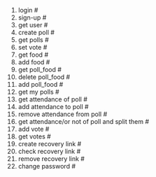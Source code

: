 1. login #
2. sign-up #
3. get user #
4. create poll #
5. get polls #
6. set vote #
7. get food #
9. add food #
10. get poll_food #
11. delete poll_food #
12. add poll_food #
13. get my polls #
14. get attendance of poll #
15. add attendance to poll #
16. remove attendance from poll #
17. get attendance/or not of poll and split them #
18. add vote #
19. get votes #
20. create recovery link #
21. check recovery link #
22. remove recovery link #
23. change password #